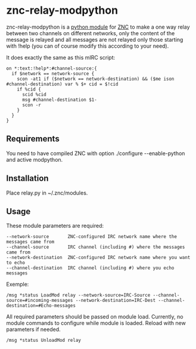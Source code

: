 znc-relay-modpython
=============
znc-relay-modpython is a [python module](https://wiki.znc.in/Modpython) for [ZNC](https://github.com/znc/znc) to make a one way relay between two channels on different networks, only the content of the message is relayed and all messages are not relayed only those starting with !help (you can of course modify this according to your need).

It does exactly the same as this mIRC script:
```
on *:text:!help*:#channel-source:{ 
  if $network == network-source {
    scon -at1 if ($network == network-destination) && ($me ison #channel-destination) var % $+ cid = $!cid
    if %cid {
      scid %cid
      msg #channel-destination $1-
      scon -r
    }
  }
}
```

Requirements
------------
You need to have compiled ZNC with option ./configure --enable-python and active modpython.

Installation
-----
Place relay.py in ~/.znc/modules.

Usage
-----
These module parameters are required:
```
--network-source       ZNC-configured IRC network name where the messages came from
--channel-source       IRC channel (including #) where the messages came from
--network-destination  ZNC-configured IRC network name where you want to echo
--channel-destination  IRC channel (including #) where you echo messages
```

Exemple:
```
/msg *status LoadMod relay --network-source=IRC-Source --channel-source=#incoming-messages --network-destination=IRC-Dest --channel-destination=#Echo-messages
```

All required parameters should be passed on module load. Currently, no module commands to configure while module is loaded. Reload with new parameters if needed.
```
/msg *status UnloadMod relay
```

